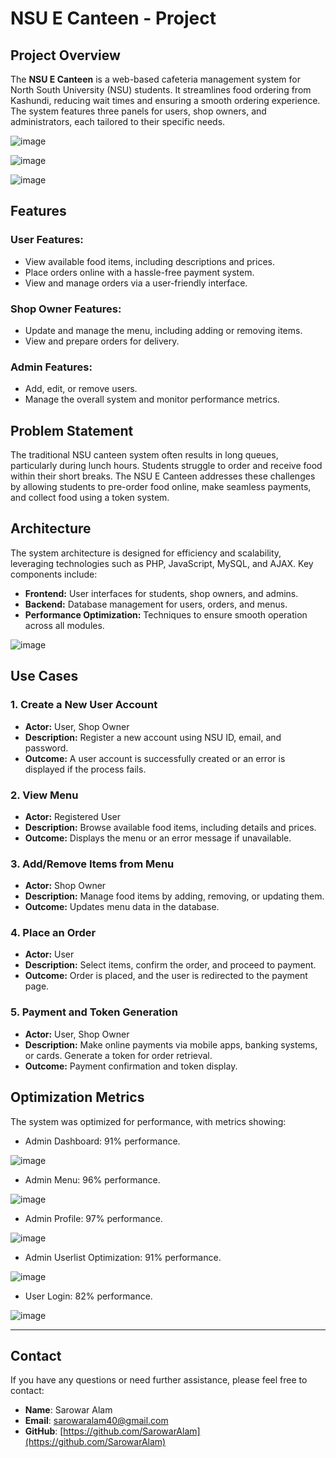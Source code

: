 # NSU E Canteen - Project

## Project Overview
The **NSU E Canteen** is a web-based cafeteria management system for North South University (NSU) students. It streamlines food ordering from Kashundi, reducing wait times and ensuring a smooth ordering experience. The system features three panels for users, shop owners, and administrators, each tailored to their specific needs.

![image](https://github.com/user-attachments/assets/bf44af33-2d9b-47a8-bb66-522f303df412)

![image](https://github.com/user-attachments/assets/b7b04bbc-c7e2-4dab-b4f4-044dc1ae691f)

![image](https://github.com/user-attachments/assets/c83646c3-b5d7-438c-b25d-06a15635b26e)



## Features
### User Features:
- View available food items, including descriptions and prices.
- Place orders online with a hassle-free payment system.
- View and manage orders via a user-friendly interface.

### Shop Owner Features:
- Update and manage the menu, including adding or removing items.
- View and prepare orders for delivery.

### Admin Features:
- Add, edit, or remove users.
- Manage the overall system and monitor performance metrics.

## Problem Statement
The traditional NSU canteen system often results in long queues, particularly during lunch hours. Students struggle to order and receive food within their short breaks. The NSU E Canteen addresses these challenges by allowing students to pre-order food online, make seamless payments, and collect food using a token system.

## Architecture
The system architecture is designed for efficiency and scalability, leveraging technologies such as PHP, JavaScript, MySQL, and AJAX. Key components include:
- **Frontend:** User interfaces for students, shop owners, and admins.
- **Backend:** Database management for users, orders, and menus.
- **Performance Optimization:** Techniques to ensure smooth operation across all modules.


![image](https://github.com/user-attachments/assets/d3578db6-bbba-4628-8523-5140d75b69f7)



## Use Cases
### 1. Create a New User Account
- **Actor:** User, Shop Owner
- **Description:** Register a new account using NSU ID, email, and password.
- **Outcome:** A user account is successfully created or an error is displayed if the process fails.

### 2. View Menu
- **Actor:** Registered User
- **Description:** Browse available food items, including details and prices.
- **Outcome:** Displays the menu or an error message if unavailable.

### 3. Add/Remove Items from Menu
- **Actor:** Shop Owner
- **Description:** Manage food items by adding, removing, or updating them.
- **Outcome:** Updates menu data in the database.

### 4. Place an Order
- **Actor:** User
- **Description:** Select items, confirm the order, and proceed to payment.
- **Outcome:** Order is placed, and the user is redirected to the payment page.

### 5. Payment and Token Generation
- **Actor:** User, Shop Owner
- **Description:** Make online payments via mobile apps, banking systems, or cards. Generate a token for order retrieval.
- **Outcome:** Payment confirmation and token display.

## Optimization Metrics
The system was optimized for performance, with metrics showing:
- Admin Dashboard: 91% performance.

![image](https://github.com/user-attachments/assets/8299d53c-672e-49fe-839d-d84e997da7de)

  
- Admin Menu: 96% performance.

![image](https://github.com/user-attachments/assets/8507de82-4aab-45ff-b65e-be791f01d6d2)


- Admin Profile: 97% performance.

![image](https://github.com/user-attachments/assets/fd648fa9-6c55-471d-bf53-2a141e308321)


- Admin Userlist Optimization: 91% performance.

![image](https://github.com/user-attachments/assets/1945d232-7f45-4dce-b5b5-bbadf38b63fa)

- User Login: 82% performance.

![image](https://github.com/user-attachments/assets/8d6494c4-ad07-408f-8d00-1d5743126799)

---

## Contact
If you have any questions or need further assistance, please feel free to contact:

- **Name**: Sarowar Alam
- **Email**: sarowaralam40@gmail.com
- **GitHub**: [https://github.com/SarowarAlam](https://github.com/SarowarAlam)



